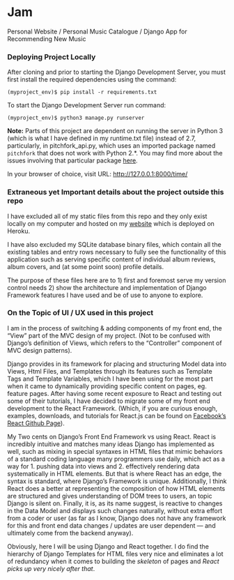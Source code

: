 # Jam
Personal Website 
/ Personal Music Catalogue 
/ Django App for Recommending New Music

### Deploying Project Locally

After cloning and prior to starting the Django Development Server, you must first install the required dependencies using the command: 

`(myproject_env)$ pip install -r requirements.txt`

To start the Django Development Server run command:

`(myproject_env)$ python3 manage.py runserver`

  **Note:**
  Parts of this project are dependent on running the server in Python 3 (which is what I have defined in my runtime.txt file) instead of 2.7, particularly, in pitchfork_api.py, which uses an imported package named `pitchfork` that does not work with Python 2.*. You may find more about the issues involving that particular package [here](https://github.com/michalczaplinski/pitchfork).

In your browser of choice, visit URL: http://127.0.0.1:8000/time/

### Extraneous yet Important details about the project outside this repo

I have excluded all of my static files from this repo and they only exist locally on my computer and hosted on my [website](http://www.evancarter.me) which is deployed on Heroku.

I have also excluded my SQLite database binary files, which contain all the existing tables and entry rows necessary to fully see the functionality of this application such as serving specific content of individual album reviews, album covers, and (at some point soon) profile details.

The purpose of these files here are to 1) first and foremost serve my version control needs 2) show the architecture and implementation of Django Framework features I have used and be of use to anyone to explore.

### On the Topic of UI / UX used in this project

I am in the process of switching & adding components of my front end, the “View” part of the MVC design of my project. (Not to be confused with Django’s definition of Views, which refers to the “Controller” component of MVC design patterns). 

Django provides in its framework for placing and structuring Model data into Views, Html Files, and Templates through its features such as Template Tags and Template Variables, which I have been using for the most part when it came to dynamically providing specific content on pages, eg. feature pages. After having some recent exposure to React and testing out some of their tutorials, I have decided to migrate some of my front end development to the React Framework. (Which, if you are curious enough, examples, downloads, and tutorials for React.js can be found on [Facebook’s React Github Page](https://github.com/reactjs/react-tutorial)).

My Two cents on Django’s Front End Framework vs using React. React is incredibly intuitive and matches many ideas Django has implemented as well, such as mixing in special syntaxes in HTML files that mimic behaviors of a standard coding language many programmers use daily, which act as a way for 1. pushing data into views and 2. effectively rendering data systematically in HTML elements. But that is where React has an edge, the syntax is standard, where Django’s Framework is unique. Additionally, I think React does a better at representing the composition of how HTML elements are structured and gives understanding of DOM trees to users, an topic Django is silent on. Finally, it is, as its name suggest, is reactive to changes in the Data Model and displays such changes naturally, without extra effort from a coder or user (as far as I know, Django does not have any framework for this and front end data changes / updates are user dependent — and ultimately come from the backend anyway).

Obviously, here I will be using Django and React together. I do find the hierarchy of Django Templates for HTML files very nice and eliminates a lot of redundancy when it comes to building the *skeleton* of pages and *React picks up very nicely after that*. 